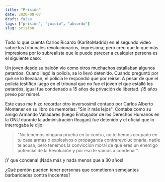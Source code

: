 ```yaml
---
title: "Prisión"
date: 2020-08-07
draft: false
tags: ["prisión", "juicio", "absurdo"]
slug: prisión
---
```

Todo lo que cuenta Carlos Ricardo (KarlitoMadrid) en el segundo video sobre los tribunales revolucionarios, impresiona; pero creo que lo que más impresiona por lo subrealista que le puede parecer a cualquier persona es el siguiente caso:

Un joven desde su balcón vio como otros muchachos estallaban algunos petardos. Cuano llegó la policía, se lo llevó detenido. Cuando preguntó por quê se lo llevaban, el policía le respondió que por reirse. A pesar de que el policía testificó luego en el tribunal que no fue el joven el que estalló los petardos, igual fue condenado a 15 años de privación de libertad. ¡15 años preso por reirse!.

Este caso me hizo recordar otro inversosímil contado por Carlos Alberto Montaner en su libro de memorias: "Sin ir más lejos". Contaba como su amigo Armando Valladares (luego Embajador de los Derechos Humanos en la ONU durante la administración Reagan) fue detenido y el oficial que lo interrogaba le dijo:

> "No tenemos ninguna prueba en tu contra, no te hemos ocupado en tu casa armas o explosivos o propaganda contrarevolucionaria, nadie te acusa, pero tenemos la convicción moral de que eres un enemigo potencial de la Revolución y por eso te vamos a condenar".

¡Y qué condena! ¡Nada más y nada menos que a 30 años!

¿Qué perdón pueden tener personas que cometieron semejantes barbaridades contra inocentes?
